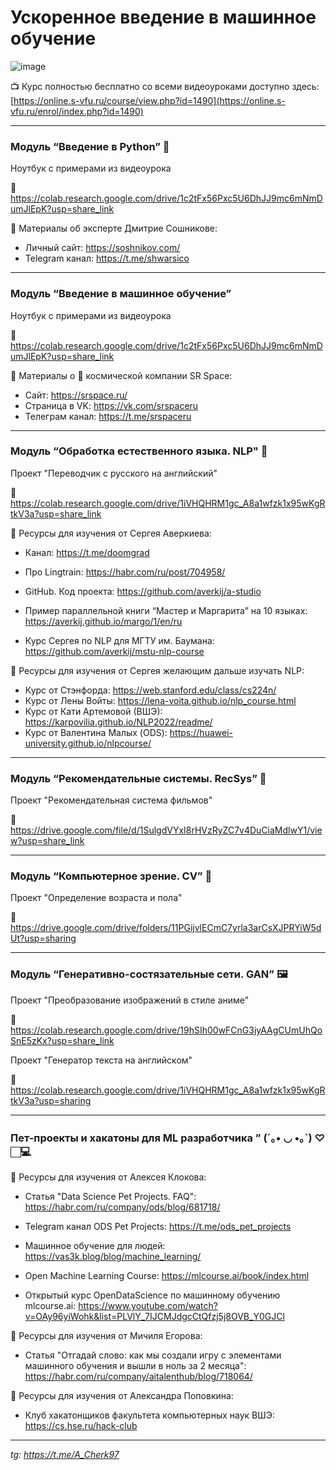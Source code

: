 # Ускоренное введение в машинное обучение 

![image](https://user-images.githubusercontent.com/40435922/227041064-52fd76bb-6310-487f-b2f3-2ff4c7a70259.png)



📺 Курс полностью бесплатно со всеми видеоуроками доступно здесь: [https://online.s-vfu.ru/course/view.php?id=1490](https://online.s-vfu.ru/enrol/index.php?id=1490)

---


### Модуль “Введение в Python” 🐍



Ноутбук с примерами из видеоурока 

🚀 https://colab.research.google.com/drive/1c2tFx56Pxc5U6DhJJ9mc6mNmDumJlEpK?usp=share_link



📝 Материалы об эксперте Дмитрие Сошникове:

- Личный сайт: https://soshnikov.com/
- Telegram канал: https://t.me/shwarsico 

***


### Модуль “Введение в машинное обучение” 



Ноутбук с примерами из видеоурока 

🚀 https://colab.research.google.com/drive/1c2tFx56Pxc5U6DhJJ9mc6mNmDumJlEpK?usp=share_link



📝 Материалы о 🚀 космической компании SR Space:

- Сайт: https://srspace.ru/
- Страница в VK: https://vk.com/srspaceru
- Телеграм канал: https://t.me/srspaceru

***


### **Модуль “Обработка естественного языка. NLP" 💬**  


Проект "Переводчик с русского на английский"


🚀 https://colab.research.google.com/drive/1iVHQHRM1gc_A8a1wfzk1x95wKgRtkV3a?usp=share_link


📝 Ресурсы для изучения от Сергея Аверкиева:
- Канал: https://t.me/doomgrad
- Про Lingtrain: https://habr.com/ru/post/704958/
- GitHub. Код проекта: https://github.com/averkij/a-studio
- Пример параллельной книги “Мастер и Маргарита” на 10 языках: https://averkij.github.io/margo/1/en/ru

- Курс Сергея по NLP для МГТУ им. Баумана: https://github.com/averkij/mstu-nlp-course

📝 Ресурсы для изучения от Сергея желающим дальше изучать NLP:
- Курс от Стэнфорда: https://web.stanford.edu/class/cs224n/
- Курс от Лены Войты: https://lena-voita.github.io/nlp_course.html
- Курс от Кати Артемовой (ВШЭ): https://karpovilia.github.io/NLP2022/readme/
- Курс от Валентина Малых (ODS): https://huawei-university.github.io/nlpcourse/


***

### **Модуль “Рекомендательные системы. RecSys” 🎥**



Проект "Рекомендательная система фильмов"



🚀 https://drive.google.com/file/d/1SulgdVYxI8rHVzRyZC7v4DuCiaMdlwY1/view?usp=share_link


***

### **Модуль “Компьютерное зрение. CV” 👀**


Проект "Определение возраста и пола"


🚀 https://drive.google.com/drive/folders/11PGijvlECmC7yrla3arCsXJPRYiW5dUt?usp=sharing


***



### **Модуль “Генеративно-состязательные сети. GAN” 🖼️**



Проект "Преобразование изображений в стиле аниме"


🚀 https://colab.research.google.com/drive/19hSIh00wFCnG3jyAAgCUmUhQoSnE5zKx?usp=share_link


Проект "Генератор текста на английском"


🚀 https://colab.research.google.com/drive/1iVHQHRM1gc_A8a1wfzk1x95wKgRtkV3a?usp=sharing


***



### **Пет-проекты и хакатоны для ML разработчика ” (´｡• ◡ •｡`) ♡🏻‍💻**



📝 Ресурсы для изучения от Алексея Клокова:
- Статья "Data Science Pet Projects. FAQ": https://habr.com/ru/company/ods/blog/681718/
- Telegram канал ODS Pet Projects: https://t.me/ods_pet_projects

- Машинное обучение для людей: https://vas3k.blog/blog/machine_learning/
- Open Machine Learning Course: https://mlcourse.ai/book/index.html
- Открытый курс OpenDataScience по машинному обучению mlcourse.ai: https://www.youtube.com/watch?v=OAy96yiWohk&list=PLVlY_7IJCMJdgcCtQfzj5j8OVB_Y0GJCl


📝 Ресурсы для изучения от Мичиля Егорова:
- Статья "Отгадай слово: как мы создали игру с элементами машинного обучения и вышли в ноль за 2 месяца": https://habr.com/ru/company/aitalenthub/blog/718064/


📝 Ресурсы для изучения от Александра Поповкина:
- Клуб хакатонщиков факультета компьютерных наук ВШЭ: https://cs.hse.ru/hack-club


***


_tg: https://t.me/A_Cherk97_
